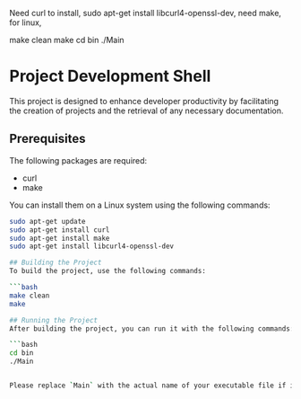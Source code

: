 Need curl to install,
sudo apt-get install libcurl4-openssl-dev,
need make,
for linux,

make clean
make
cd bin
./Main

# Project Development Shell

This project is designed to enhance developer productivity by facilitating the creation of projects and the retrieval of any necessary documentation.

## Prerequisites

The following packages are required:

- curl
- make

You can install them on a Linux system using the following commands:

```bash
sudo apt-get update
sudo apt-get install curl
sudo apt-get install make
sudo apt-get install libcurl4-openssl-dev

## Building the Project
To build the project, use the following commands:

```bash
make clean
make

## Running the Project
After building the project, you can run it with the following commands:

```bash
cd bin
./Main


Please replace `Main` with the actual name of your executable file if it's different. This README should now provide clear instructions for setting up and running your project. Let me know if you need further assistance! 😊
